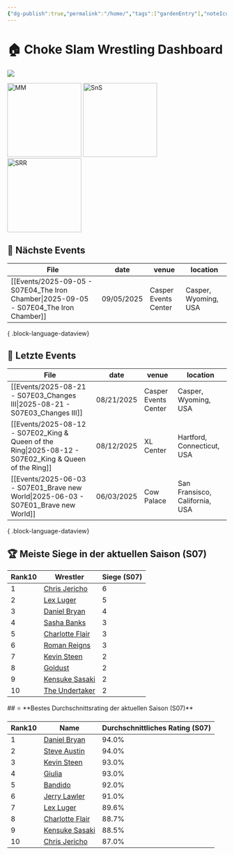 ```yaml
---
{"dg-publish":true,"permalink":"/home/","tags":["gardenEntry"],"noteIcon":"🏠"}
---
```


# 🏠 **Choke Slam Wrestling Dashboard**

<img src="https://github.com/CptSpaulding1980/choke-slam-wrestling/releases/download/images/ChokeSlam.png">

<img src="https://github.com/CptSpaulding1980/choke-slam-wrestling/releases/download/images/ChokeSlam_MM.png" width="170" alt="MM"> <img src="https://github.com/CptSpaulding1980/choke-slam-wrestling/releases/download/images/ChokeSlam_SnS.png" width="170" alt="SnS"> <img src="https://github.com/CptSpaulding1980/choke-slam-wrestling/releases/download/images/ChokeSlam_SRR.png" width="170" alt="SRR">
## 📅 **Nächste Events**
| File                                                                                     | date       | venue                | location             |
| ---------------------------------------------------------------------------------------- | ---------- | -------------------- | -------------------- |
| [[Events/2025-09-05 - S07E04_The Iron Chamber\|2025-09-05 - S07E04_The Iron Chamber]] | 09/05/2025 | Casper Events Center | Casper, Wyoming, USA |

{ .block-language-dataview}
## 📅 **Letzte Events**
| File                                                                                                     | date       | venue                | location                       |
| -------------------------------------------------------------------------------------------------------- | ---------- | -------------------- | ------------------------------ |
| [[Events/2025-08-21 - S07E03_Changes III\|2025-08-21 - S07E03_Changes III]]                           | 08/21/2025 | Casper Events Center | Casper, Wyoming, USA           |
| [[Events/2025-08-12 - S07E02_King & Queen of the Ring\|2025-08-12 - S07E02_King & Queen of the Ring]] | 08/12/2025 | XL Center            | Hartford, Connecticut, USA     |
| [[Events/2025-06-03 - S07E01_Brave new World\|2025-06-03 - S07E01_Brave new World]]                   | 06/03/2025 | Cow Palace           | San Fransisco, California, USA |

{ .block-language-dataview}
## 🏆 **Meiste Siege in der aktuellen Saison (S07)**
<div><table class="dataview table-view-table"><thead class="table-view-thead"><tr class="table-view-tr-header"><th class="table-view-th"><span>Rank</span><span class="dataview small-text">10</span></th><th class="table-view-th"><span>Wrestler</span></th><th class="table-view-th"><span>Siege (S07)</span></th></tr></thead><tbody class="table-view-tbody"><tr><td><span>1</span></td><td><span><a data-href="Chris Jericho" href="Chris Jericho" class="internal-link" target="_blank" rel="noopener nofollow">Chris Jericho</a></span></td><td>6</td></tr><tr><td><span>2</span></td><td><span><a data-href="Lex Luger" href="Lex Luger" class="internal-link" target="_blank" rel="noopener nofollow">Lex Luger</a></span></td><td>5</td></tr><tr><td><span>3</span></td><td><span><a data-href="Daniel Bryan" href="Daniel Bryan" class="internal-link" target="_blank" rel="noopener nofollow">Daniel Bryan</a></span></td><td>4</td></tr><tr><td><span>4</span></td><td><span><a data-href="Sasha Banks" href="Sasha Banks" class="internal-link" target="_blank" rel="noopener nofollow">Sasha Banks</a></span></td><td>3</td></tr><tr><td><span>5</span></td><td><span><a data-href="Charlotte Flair" href="Charlotte Flair" class="internal-link" target="_blank" rel="noopener nofollow">Charlotte Flair</a></span></td><td>3</td></tr><tr><td><span>6</span></td><td><span><a data-href="Roman Reigns" href="Roman Reigns" class="internal-link" target="_blank" rel="noopener nofollow">Roman Reigns</a></span></td><td>3</td></tr><tr><td><span>7</span></td><td><span><a data-href="Kevin Steen" href="Kevin Steen" class="internal-link" target="_blank" rel="noopener nofollow">Kevin Steen</a></span></td><td>2</td></tr><tr><td><span>8</span></td><td><span><a data-href="Goldust" href="Goldust" class="internal-link" target="_blank" rel="noopener nofollow">Goldust</a></span></td><td>2</td></tr><tr><td><span>9</span></td><td><span><a data-href="Kensuke Sasaki" href="Kensuke Sasaki" class="internal-link" target="_blank" rel="noopener nofollow">Kensuke Sasaki</a></span></td><td>2</td></tr><tr><td><span>10</span></td><td><span><a data-href="The Undertaker" href="The Undertaker" class="internal-link" target="_blank" rel="noopener nofollow">The Undertaker</a></span></td><td>2</td></tr></tbody></table></div>
## ⭐ **Bestes Durchschnittsrating der aktuellen Saison (S07)**
<div><table class="dataview table-view-table"><thead class="table-view-thead"><tr class="table-view-tr-header"><th class="table-view-th"><span>Rank</span><span class="dataview small-text">10</span></th><th class="table-view-th"><span>Name</span></th><th class="table-view-th"><span>Durchschnittliches Rating (S07)</span></th></tr></thead><tbody class="table-view-tbody"><tr><td><span>1</span></td><td><span><a data-href="Daniel Bryan" href="Daniel Bryan" class="internal-link" target="_blank" rel="noopener nofollow">Daniel Bryan</a></span></td><td><span>94.0%</span></td></tr><tr><td><span>2</span></td><td><span><a data-href="Steve Austin" href="Steve Austin" class="internal-link" target="_blank" rel="noopener nofollow">Steve Austin</a></span></td><td><span>94.0%</span></td></tr><tr><td><span>3</span></td><td><span><a data-href="Kevin Steen" href="Kevin Steen" class="internal-link" target="_blank" rel="noopener nofollow">Kevin Steen</a></span></td><td><span>93.0%</span></td></tr><tr><td><span>4</span></td><td><span><a data-href="Giulia" href="Giulia" class="internal-link" target="_blank" rel="noopener nofollow">Giulia</a></span></td><td><span>93.0%</span></td></tr><tr><td><span>5</span></td><td><span><a data-href="Bandido" href="Bandido" class="internal-link" target="_blank" rel="noopener nofollow">Bandido</a></span></td><td><span>92.0%</span></td></tr><tr><td><span>6</span></td><td><span><a data-href="Jerry Lawler" href="Jerry Lawler" class="internal-link" target="_blank" rel="noopener nofollow">Jerry Lawler</a></span></td><td><span>91.0%</span></td></tr><tr><td><span>7</span></td><td><span><a data-href="Lex Luger" href="Lex Luger" class="internal-link" target="_blank" rel="noopener nofollow">Lex Luger</a></span></td><td><span>89.6%</span></td></tr><tr><td><span>8</span></td><td><span><a data-href="Charlotte Flair" href="Charlotte Flair" class="internal-link" target="_blank" rel="noopener nofollow">Charlotte Flair</a></span></td><td><span>88.7%</span></td></tr><tr><td><span>9</span></td><td><span><a data-href="Kensuke Sasaki" href="Kensuke Sasaki" class="internal-link" target="_blank" rel="noopener nofollow">Kensuke Sasaki</a></span></td><td><span>88.5%</span></td></tr><tr><td><span>10</span></td><td><span><a data-href="Chris Jericho" href="Chris Jericho" class="internal-link" target="_blank" rel="noopener nofollow">Chris Jericho</a></span></td><td><span>87.0%</span></td></tr></tbody></table></div>
